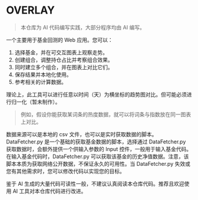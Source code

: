 # OVERLAY

>本仓库为 AI 代码编写实践，大部分程序均由 AI 编写。

一个主要用于基金回测的 Web 应用。您可以：

1. 选择基金，并在可交互图表上观察走势。
2. 创建组合，调整持仓占比并考察组合效果。
3. 同时建立多个组合，并在图表上对比它们。
4. 保存结果并本地化使用。
5. 参考相关的计算数据。

理论上，此工具可以进行任意以时间（天）为横坐标的趋势图对比。但可能必须进行归一化（暂未制作）。

>例如，假设你能获取某词条的热度数据，就可以将词条与指数放在同一图表上对比。

数据来源可以是本地的 csv 文件，也可以是实时获取数据的脚本。DataFetcher.py 是一个基础的获取基金数据的脚本，选择通过 DataFetcher.py 获取数据时，会额外提供一个供输入参数的 Input 控件，一般用于输入基金代码。在输入基金代码时，DataFetcher.py 可以获取该基金的历史净值数据。注意，该脚本本质为获取网络公开数据，不保证永久的可用性。当 DataFetcher.py 失效或您有其他需求时，您可以修改代码以实现您的目标。

鉴于 AI 生成的大量代码可读性一般，不建议认真阅读本仓库代码。推荐且欢迎使用 AI 工具对本仓库代码进行改进。